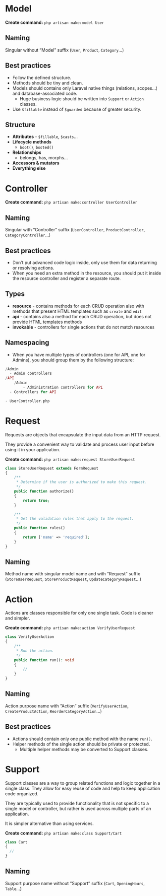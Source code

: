 # Model

**Create command:** `php artisan make:model User`

## Naming

Singular without “Model” suffix (`User`, `Product`, `Category`...)

## Best practices

- Follow the defined structure.
- Methods should be tiny and clean.
- Models should contains only Laravel native things (relations, scopes...) and database-associated code.
  - Huge business logic should be written into `Support` or `Action` classes.
- Use `$fillable` instead of `$guarded` because of greater security.

## Structure

- **Attributes** - `$fillable`, `$casts`…
- **Lifecycle methods**
  - `boot()`, `booted()`
- **Relationships**
  - belongs, has, morphs…
- **Accessors & mutators**
- **Everything else**

# Controller

**Create command:** `php artisan make:controller UserController`

## Naming

Singular with “Controller” suffix (`UserController`, `ProductController`, `CategoryController`...)

## Best practices

- Don’t put advanced code logic inside, only use them for data returning or resolving actions.
- When you need an extra method in the resource, you should put it inside the resource controller and register a separate route.

## Types

- **resource** - contains methods for each CRUD operation also with methods that present HTML templates such as `create` and `edit`
- **api** - contains also a method for each CRUD operation, but does not provide HTML templates methods
- **invokable** - controllers for single actions that do not match resources

## Namespacing

- When you have multiple types of controllers (one for API, one for Admins), you should group them by the following structure:

```php
/Admin
  - Admin controllers
/API
	/Admin
		- Administration controllers for API
  - Controllers for API

- UserController.php
```

# Request

Requests are objects that encapsulate the input data from an HTTP request.

They provide a convenient way to validate and process user input before using it in your application.

**Create command:** `php artisan make:request StoreUserRequest`

```php
class StoreUserRequest extends FormRequest
{
    /**
     * Determine if the user is authorized to make this request.
     */
    public function authorize()
    {
        return true;
    }

    /**
     * Get the validation rules that apply to the request.
     */
    public function rules()
    {
        return ['name' => 'required'];
    }
}
```

## Naming

Method name with singular model name and with “Request” suffix (`StoreUserRequest`, `StoreProductRequest`, `UpdateCategoryRequest`...)

# Action

Actions are classes responsible for only one single task. Code is cleaner and simpler.

**Create command:** `php artisan make:action VerifyUserRequest`

```php
class VerifyUserAction
{
    /**
     * Run the action.
     */
    public function run(): void
    {
        //
    }
}
```

## Naming

Action purpose name with “Action” suffix (`VerifyUserAction`, `CreateProductAction`, `ReorderCategoryAction`...)

## Best practices

- Actions should contain only one public method with the name `run()`.
- Helper methods of the single action should be private or protected.
  - Multiple helper methods may be converted to Support classes.

# Support

Support classes are a way to group related functions and logic together in a single class. They allow for easy reuse of code and help to keep application code organized.

They are typically used to provide functionality that is not specific to a single model or controller, but rather is used across multiple parts of an application.

It is simpler alternative than using services.

**Create command:** `php artisan make:class Support/Cart`

```php
class Cart
{
  //
}
```

## Naming

Support purpose name without “Support” suffix (`Cart`, `OpeningHours`, `Table`...)
